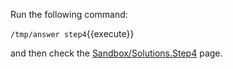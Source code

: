
Run the following command:

`/tmp/answer step4`{{execute}}

and then check the [Sandbox/Solutions.Step4](https://[[HOST_SUBDOMAIN]]-80-[[KATACODA_HOST]].environments.katacoda.com/foswiki/Sandbox/Solutions.Step4) page.